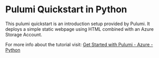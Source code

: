 # Pulumi Quickstart in Python

This pulumi quickstart is an introduction setup provided by Pulumi.
It deploys a simple static webpage using HTML combined with an Azure Storage Account.

For more info about the tutorial visit: [Get Started with Pulumi - Azure - Python](https://www.pulumi.com/docs/get-started/azure/begin/)
